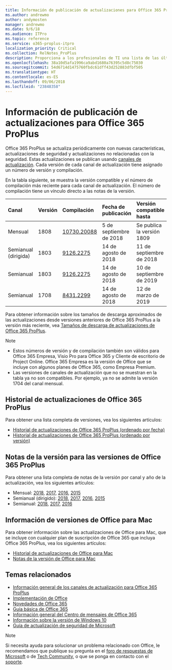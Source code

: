 ```yaml
---
title: Información de publicación de actualizaciones para Office 365 ProPlus
ms.author: andrewmo
author: andymosten
manager: andrewmo
ms.date: 9/6/18
ms.audience: ITPro
ms.topic: reference
ms.service: o365-proplus-itpro
localization_priority: Critical
ms.collection: RelNotes_ProPlus
description: Proporciona a los profesionales de TI una lista de las últimas versiones de Office 365 ProPlus para cada canal de actualización y vínculos a notas de la versión y el historial de actualizaciones.
ms.openlocfilehash: 38a10d5afa1996ca9abd1680a76395c5d8c75030
ms.sourcegitcommit: 54d6714d1475760fbdc61dff43d252883dfbf505
ms.translationtype: HT
ms.contentlocale: es-ES
ms.lasthandoff: 09/06/2018
ms.locfileid: "23848358"
---
```

# <a name="release-information-for-updates-to-office-365-proplus"></a>Información de publicación de actualizaciones para Office 365 ProPlus

Office 365 ProPlus se actualiza periódicamente con nuevas características, actualizaciones de seguridad y actualizaciones no relacionadas con la seguridad. Estas actualizaciones se publican usando [canales de actualización](https://docs.microsoft.com/DeployOffice/overview-of-update-channels-for-office-365-proplus). Cada versión de cada canal de actualización tiene asignado un número de versión y compilación. 

En la tabla siguiente, se muestra la versión compatible y el número de compilación más reciente para cada canal de actualización. El número de compilación tiene un vínculo directo a las notas de la versión. 

  
|**Canal**|**Versión**|**Compilación**|**Fecha de publicación**|**Versión compatible hasta**|
|:-----|:-----|:-----|:-----|:-----|
|Mensual  <br/> |1808  <br/> |[10730.20088](monthly-channel-2018.md#version-1808-september-5)  <br/> | 5 de septiembre de 2018  <br/> |Se publica la versión 1809 <br/>|
|Semianual (dirigida)  <br/> |1803  <br/> |[9126.2275](semi-annual-channel-targeted-2018.md#version-1803-august-14)  <br/> | 14 de agosto de 2018  <br/> | 11 de septiembre de 2018 <br/>|
|Semianual <br/> |1803  <br/> | [9126.2275](semi-annual-channel-2018.md#version-1803-august-14) <br/> | 14 de agosto de 2018  <br/> | 10 de septiembre de 2019 <br/>|
|Semianual <br/> |1708  <br/> |[8431.2299](semi-annual-channel-2018.md#version-1708-august-14)  <br/> | 14 de agosto de 2018  <br/> | 12 de marzo de 2019 <br/>|

Para obtener información sobre los tamaños de descarga aproximados de las actualizaciones desde versiones anteriores de Office 365 ProPlus a la versión más reciente, vea [Tamaños de descarga de actualizaciones de Office 365 ProPlus](download-sizes-office365-proplus-updates.md).

> [!NOTE]
> - Estos números de versión y de compilación también son válidos para Office 365 Empresa, Visio Pro para Office 365 y Cliente de escritorio de Project Online. Office 365 Empresa es la versión de Office que se incluye con algunos planes de Office 365, como Empresa Premium.
> - Las versiones de canales de actualización que no se muestran en la tabla ya no son compatibles. Por ejemplo, ya no se admite la versión 1704 del canal mensual. 


## <a name="update-history-for-office-365-proplus-releases"></a>Historial de actualizaciones de Office 365 ProPlus

Para obtener una lista completa de versiones, vea los siguientes artículos:
 - [Historial de actualizaciones de Office 365 ProPlus (ordenado por fecha)](update-history-office365-proplus-by-date.md)
 - [Historial de actualizaciones de Office 365 ProPlus (ordenado por versión)](update-history-office365-proplus-by-version.md)

## <a name="release-notes-for-office-365-proplus-releases"></a>Notas de la versión para las versiones de Office 365 ProPlus

Para obtener una lista completa de notas de la versión por canal y año de la actualización, vea los siguientes artículos:
 - Mensual: [2018](monthly-channel-2018.md), [2017](monthly-channel-2017.md), [2016](monthly-channel-2016.md), [2015](monthly-channel-2015.md)
 - Semianual (dirigido): [2018](semi-annual-channel-targeted-2018.md), [2017](semi-annual-channel-targeted-2017.md), [2016](semi-annual-channel-targeted-2016.md), [2015](semi-annual-channel-targeted-2015.md)
 - Semianual: [2018](semi-annual-channel-2018.md), [2017](semi-annual-channel-2017.md), [2016](semi-annual-channel-2016.md)

## <a name="office-for-mac-release-information"></a>Información de versiones de Office para Mac

Para obtener información sobre las actualizaciones de Office para Mac, que se incluye con cualquier plan de suscripción de Office 365 que incluya Office 365 ProPlus, vea los siguientes artículos:
 - [Historial de actualizaciones de Office para Mac](update-history-office-for-mac.md)
 - [Notas de la versión de Office para Mac](release-notes-office-for-mac.md)


## <a name="related-topics"></a>Temas relacionados

- [Información general de los canales de actualización para Office 365 ProPlus](https://docs.microsoft.com/DeployOffice/overview-of-update-channels-for-office-365-proplus)
- [Implementación de Office](https://docs.microsoft.com/deployoffice/)
- [Novedades de Office 365](https://support.office.com/article/95c8d81d-08ba-42c1-914f-bca4603e1426)
- [Guía básica de Office 365](https://products.office.com/business/office-365-roadmap)
- [Información general del Centro de mensajes de Office 365](https://support.office.com/article/38fb3333-bfcc-4340-a37b-deda509c2093)
- [Información sobre la versión de Windows 10](https://www.microsoft.com/itpro/windows-10/release-information)
- [Guía de actualización de seguridad de Microsoft](https://portal.msrc.microsoft.com/)

> [!NOTE]
> Si necesita ayuda para solucionar un problema relacionado con Office, le recomendamos que publique su pregunta en el [foro de respuestas de Microsoft](https://answers.microsoft.com/) o de [Tech Community](https://techcommunity.microsoft.com/), o que se ponga en contacto con el [soporte](https://support.microsoft.com/contactus).
